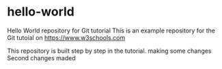 # hello-world
Hello World repository for Git tutorial
This is an example repository for the Git tutoial on https://www.w3schools.com

This repository is built step by step in the tutorial.
making some changes 
Second changes maded
